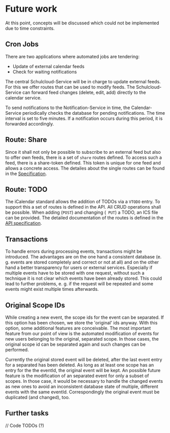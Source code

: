 # Future work

At this point, concepts will be discussed which could not be implemented due to time constraints.

## Cron Jobs

There are two applications where automated jobs are tendering:

- Update of external calendar feeds
- Check for waiting notifications

The central Schulcloud-Service will be in charge to update external feeds. For this we offer routes that can be used to modify feeds. The Schulcloud-Service can forward feed changes (delete, edit, add) directly to the calendar service.

To send notifications to the Notification-Service in time, the Calendar-Service periodically checks the database for pending notifications. The time interval is set to five minutes. If a notification occurs during this period, it is forwarded accordingly.

## Route: Share

Since it shall not only be possible to subscribe to an external feed but also to offer own feeds, there is a set of `share` routes defined. To access such a feed, there is a share-token defined. This token is unique for one feed and allows a concrete access. The detailes about the single routes can be found in the [Specification](https://schulcloud.github.io/schulcloud-calendar/#/default).

## Route: TODO

The iCalendar standard allows the addition of TODOs via a `VTODO` entry. To support this a set of routes is defined in the API. All CRUD operations shall be possible. When adding (`POST`) and changing (` PUT`) a TODO, an ICS file can be provided. The detailed documentation of the routes is defined in the [API specification](https://schulcloud.github.io/schulcloud-calendar/#/default).

## Transactions

To handle errors during processing events, transactions might be introduced. The advantages are on the one hand a consistent database (e. g. events are stored completely and correct or not at all) and on the other hand a better transparency for users or external services. Especially if multiple events have to be stored with one request, without such a technique it is not clear which events have been already stored. This could lead to further problems, e. g. if the request will be repeated and some events might exist multiple times afterwards.

## Original Scope IDs

While creating a new event, the scope ids for the event can be separated. If this option has been chosen, we store the 'original' ids anyway. With this option, some additional features are conceivable. The most important feature from our point of view is the automated modification of events for new users belonging to the original, separated scope. In those cases, the original scope id can be separated again and such changes can be performed.

Currently the original stored event will be deleted, after the last event entry for a separated has been deleted. As long as at least one scope has an entry for the the eventId, the original event will be kept.
An possible future feature is the modification of an separated event for only a subset of scopes. In those case, it would be necessary to handle the changed events as new ones to avoid an inconsistent database state of multiple, different events with the same eventId. Correspondingly the original event must be duplicated (and changed), too.

## Further tasks

// Code TODOs (?)
